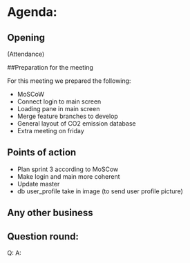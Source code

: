 # Agenda:

## Opening
(Attendance)

##Preparation for the meeting

For this meeting we prepared the following:

- MoSCoW
- Connect login to main screen
- Loading pane in main screen
- Merge feature branches to develop
- General layout of CO2 emission database
- Extra meeting on friday


## Points of action

- Plan sprint 3 according to MoSCow
- Make login and main more coherent
- Update master
- db user_profile take in image (to send user profile picture)


## Any other business

## Question round:

Q:
A: